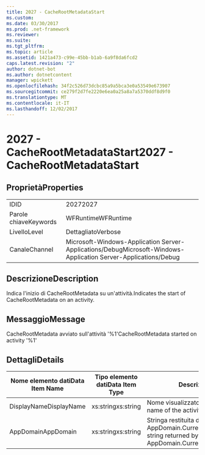 ```yaml
---
title: 2027 - CacheRootMetadataStart
ms.custom: 
ms.date: 03/30/2017
ms.prod: .net-framework
ms.reviewer: 
ms.suite: 
ms.tgt_pltfrm: 
ms.topic: article
ms.assetid: 1421a473-c99e-45bb-b1ab-6a9f8da6fcd2
caps.latest.revision: "2"
author: dotnet-bot
ms.author: dotnetcontent
manager: wpickett
ms.openlocfilehash: 34f2c526d73dcbc85a9a5bca3e0a53549e673907
ms.sourcegitcommit: ce279f2d7fe2220e6ea0a25a8a7a5370ddf8d9f0
ms.translationtype: MT
ms.contentlocale: it-IT
ms.lasthandoff: 12/02/2017
---
```

# <a name="2027---cacherootmetadatastart"></a><span data-ttu-id="7b3aa-102">2027 - CacheRootMetadataStart</span><span class="sxs-lookup"><span data-stu-id="7b3aa-102">2027 - CacheRootMetadataStart</span></span>
## <a name="properties"></a><span data-ttu-id="7b3aa-103">Proprietà</span><span class="sxs-lookup"><span data-stu-id="7b3aa-103">Properties</span></span>  
  
|||  
|-|-|  
|<span data-ttu-id="7b3aa-104">ID</span><span class="sxs-lookup"><span data-stu-id="7b3aa-104">ID</span></span>|<span data-ttu-id="7b3aa-105">2027</span><span class="sxs-lookup"><span data-stu-id="7b3aa-105">2027</span></span>|  
|<span data-ttu-id="7b3aa-106">Parole chiave</span><span class="sxs-lookup"><span data-stu-id="7b3aa-106">Keywords</span></span>|<span data-ttu-id="7b3aa-107">WFRuntime</span><span class="sxs-lookup"><span data-stu-id="7b3aa-107">WFRuntime</span></span>|  
|<span data-ttu-id="7b3aa-108">Livello</span><span class="sxs-lookup"><span data-stu-id="7b3aa-108">Level</span></span>|<span data-ttu-id="7b3aa-109">Dettagliato</span><span class="sxs-lookup"><span data-stu-id="7b3aa-109">Verbose</span></span>|  
|<span data-ttu-id="7b3aa-110">Canale</span><span class="sxs-lookup"><span data-stu-id="7b3aa-110">Channel</span></span>|<span data-ttu-id="7b3aa-111">Microsoft-Windows-Application Server-Applications/Debug</span><span class="sxs-lookup"><span data-stu-id="7b3aa-111">Microsoft-Windows-Application Server-Applications/Debug</span></span>|  
  
## <a name="description"></a><span data-ttu-id="7b3aa-112">Descrizione</span><span class="sxs-lookup"><span data-stu-id="7b3aa-112">Description</span></span>  
 <span data-ttu-id="7b3aa-113">Indica l'inizio di CacheRootMetadata su un'attività.</span><span class="sxs-lookup"><span data-stu-id="7b3aa-113">Indicates the start of CacheRootMetadata on an activity.</span></span>  
  
## <a name="message"></a><span data-ttu-id="7b3aa-114">Messaggio</span><span class="sxs-lookup"><span data-stu-id="7b3aa-114">Message</span></span>  
 <span data-ttu-id="7b3aa-115">CacheRootMetadata avviato sull'attività '%1'</span><span class="sxs-lookup"><span data-stu-id="7b3aa-115">CacheRootMetadata started on activity '%1'</span></span>  
  
## <a name="details"></a><span data-ttu-id="7b3aa-116">Dettagli</span><span class="sxs-lookup"><span data-stu-id="7b3aa-116">Details</span></span>  
  
|<span data-ttu-id="7b3aa-117">Nome elemento dati</span><span class="sxs-lookup"><span data-stu-id="7b3aa-117">Data Item Name</span></span>|<span data-ttu-id="7b3aa-118">Tipo elemento dati</span><span class="sxs-lookup"><span data-stu-id="7b3aa-118">Data Item Type</span></span>|<span data-ttu-id="7b3aa-119">Descrizione</span><span class="sxs-lookup"><span data-stu-id="7b3aa-119">Description</span></span>|  
|--------------------|--------------------|-----------------|  
|<span data-ttu-id="7b3aa-120">DisplayName</span><span class="sxs-lookup"><span data-stu-id="7b3aa-120">DisplayName</span></span>|<span data-ttu-id="7b3aa-121">xs:string</span><span class="sxs-lookup"><span data-stu-id="7b3aa-121">xs:string</span></span>|<span data-ttu-id="7b3aa-122">Nome visualizzato dell'attività.</span><span class="sxs-lookup"><span data-stu-id="7b3aa-122">The display name of the activity.</span></span>|  
|<span data-ttu-id="7b3aa-123">AppDomain</span><span class="sxs-lookup"><span data-stu-id="7b3aa-123">AppDomain</span></span>|<span data-ttu-id="7b3aa-124">xs:string</span><span class="sxs-lookup"><span data-stu-id="7b3aa-124">xs:string</span></span>|<span data-ttu-id="7b3aa-125">Stringa restituita da AppDomain.CurrentDomain.FriendlyName.</span><span class="sxs-lookup"><span data-stu-id="7b3aa-125">The string returned by AppDomain.CurrentDomain.FriendlyName.</span></span>|
